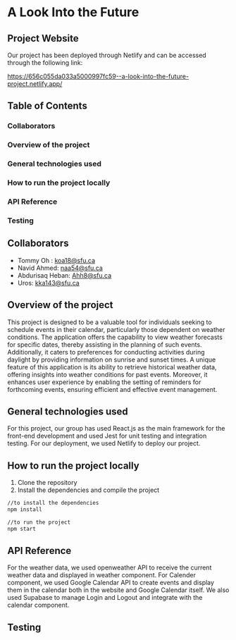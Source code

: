 # A Look Into the Future

## Project Website
Our project has been deployed through Netlify and can be accessed through the following link:

https://656c055da033a5000997fc59--a-look-into-the-future-project.netlify.app/

## Table of Contents
### Collaborators
### Overview of the project
### General technologies used
### How to run the project locally
### API Reference
### Testing


## Collaborators

- Tommy Oh : koa18@sfu.ca
- Navid Ahmed: naa54@sfu.ca
- Abdurisaq Heban: Ahh8@sfu.ca
- Uros: kka143@sfu.ca

## Overview of the project

This project is designed to be a valuable tool for individuals seeking to schedule events in their calendar, particularly those dependent on weather conditions. The application offers the capability to view weather forecasts for specific dates, thereby assisting in the planning of such events. Additionally, it caters to preferences for conducting activities during daylight by providing information on sunrise and sunset times. A unique feature of this application is its ability to retrieve historical weather data, offering insights into weather conditions for past events. Moreover, it enhances user experience by enabling the setting of reminders for forthcoming events, ensuring efficient and effective event management.


## General technologies used
For this project, our group has used React.js as the main framework for the front-end development and used Jest for unit testing and integration testing. For our deployment, we used Netlify to deploy our project.
## How to run the project locally

1. Clone the repository
2. Install the dependencies and compile the project
```bash
//to install the dependencies
npm install

//to run the project
npm start
```

## API Reference
For the weather data, we used openweather API to receive the current weather data and displayed in weather component.
For Calender component, we used Google Calendar API to create events and display them in the calendar both in the website and Google Calendar itself. We also used Supabase to manage Login and Logout and integrate with the calendar component.

## Testing